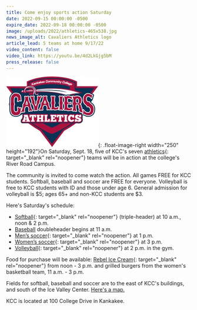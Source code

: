 ```yaml
---
title: Come enjoy sports action Saturday
date: 2022-09-15 00:00:00 -0500
expire_date: 2022-09-18 00:00:00 -0500
image: /uploads/2022/athletics-465x538.jpg
news_image_alt: Cavaliers Athletics logo
article_lead: 5 teams at home 9/17/22
video_content: false
video_link: https://youtu.be/4d2LkGjg5bM
press_release: false
---
```

![](/uploads/2022/cavaliers-250.jpg){: .float-image-right width="250" height="192"}On Saturday, Sept. 18, five of KCC's seven [athletics](https://athletics.kcc.edu/){: target="_blank" rel="noopener"} teams will be in action at the college's River Road Campus.

The community is invited to come watch the action. All games FREE for KCC students. Softball, baseball and soccer are FREE for everyone. Volleyball is free to KCC students with ID and those under age 6. General admission for volleyball is $5; ages 65+ and non-KCC students are $3.&nbsp;

Here's Saturday's schedule:&nbsp;

* [Softball](https://athletics.kcc.edu/softball/){: target="_blank" rel="noopener"} (triple-header) at 10 a.m., noon & 2 p.m.&nbsp;
* [Baseball](https://athletics.kcc.edu/baseball/) doubleheader begins at 11 a.m.&nbsp;
* [Men’s soccer](https://athletics.kcc.edu/soccer/){: target="_blank" rel="noopener"} at 1 p.m.
* [Women’s soccer](https://athletics.kcc.edu/womens-soccer/){: target="_blank" rel="noopener"} at 3 p.m.&nbsp;
* [Volleyball](https://athletics.kcc.edu/volleyball/){: target="_blank" rel="noopener"} at 2 p.m. in the gym.

Food for purchase will be available: [Rebel Ice Cream](https://rebelcreamery.com/){: target="_blank" rel="noopener"} from noon - 3 p.m. and grilled burgers from the women's basketball team, 11 a.m. - 3 p.m.

Fields for softball, baseball and soccer are to the east of KCC's buildings, and south of the Ice Valley Center. [Here's a map.](https://www.kcc.edu/about/uploads/docs/athletic-field-map.pdf)

KCC is located at 100 College Drive in Kankakee.&nbsp;

&nbsp;
